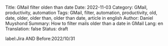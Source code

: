 Title: GMail filter olden than date
Date: 2022-11-03
Category: GMail, productivity, automation
Tags: GMail, filter, automation, productivity, old, date, older, older than, older than date, article in english
Author: Daniel Muyshond
Summary: How to filter mails older than a date in GMail
Lang: en
Translation: false
Status: draft




label:Jira AND Before:2022/10/31